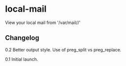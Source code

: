 local-mail
==========

View your local mail from '/var/mail/<user-name>/'

## Changelog ##

0.2
Better output style. Use of preg_split vs preg_replace.

0.1
Initial launch.
